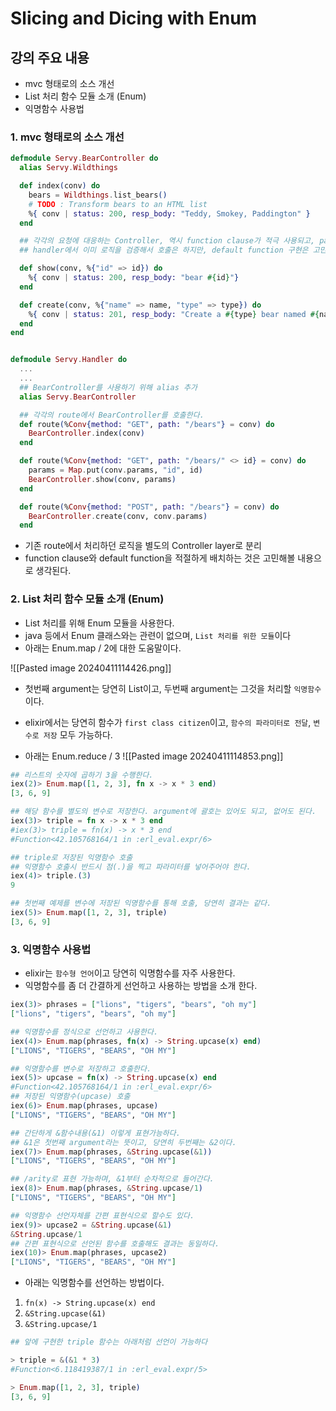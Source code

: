 # Slicing and Dicing with Enum

## 강의 주요 내용

* mvc 형태로의 소스 개선
* List 처리 함수 모듈 소개 (Enum)
* 익명함수 사용법

### 1. mvc 형태로의 소스 개선

```elixir
defmodule Servy.BearController do
  alias Servy.Wildthings

  def index(conv) do
    bears = Wildthings.list_bears()
    # TODO : Transform bears to an HTML list
    %{ conv | status: 200, resp_body: "Teddy, Smokey, Paddington" }
  end  

  ## 각각의 요청에 대응하는 Controller, 역시 function clause가 적극 사용되고, parameter검증정도로 의미로 이해 하면 될것 같다.
  ## handler에서 이미 로직을 검증해서 호출은 하지만, default function 구현은 고민해 봐야 할듯하다.

  def show(conv, %{"id" => id}) do
    %{ conv | status: 200, resp_body: "bear #{id}"}
  end  

  def create(conv, %{"name" => name, "type" => type}) do
    %{ conv | status: 201, resp_body: "Create a #{type} bear named #{name}!"}
  end
end


defmodule Servy.Handler do
  ...
  ...
  ## BearController를 사용하기 위해 alias 추가
  alias Servy.BearController

  ## 각각의 route에서 BearController를 호출한다.
  def route(%Conv{method: "GET", path: "/bears"} = conv) do
    BearController.index(conv)
  end  

  def route(%Conv{method: "GET", path: "/bears/" <> id} = conv) do
    params = Map.put(conv.params, "id", id)
    BearController.show(conv, params)
  end  

  def route(%Conv{method: "POST", path: "/bears"} = conv) do
    BearController.create(conv, conv.params)
  end
```

* 기존 route에서 처리하던 로직을 별도의 Controller layer로 분리
* function clause와 default function을 적절하게 배치하는 것은 고민해볼 내용으로 생각된다.


### 2. List 처리 함수 모듈 소개 (Enum)

* List 처리를 위해 Enum 모듈을 사용한다.
* java 등에서 Enum 클래스와는 관련이 없으며, `List 처리를 위한 모듈`이다
* 아래는 Enum.map / 2에 대한 도움말이다.

![[Pasted image 20240411114426.png]]

* 첫번째 argument는 당연히 List이고, 두번째 argument는 그것을 처리할 `익명함수`이다.
* elixir에서는 당연히 함수가 `first class citizen`이고, `함수의 파라미터로 전달`, `변수로 저장` 모두 가능하다.

* 아래는 Enum.reduce / 3
![[Pasted image 20240411114853.png]]

```elixir
## 리스트의 숫자에 곱하기 3을 수행한다.
iex(2)> Enum.map([1, 2, 3], fn x -> x * 3 end)
[3, 6, 9]

## 해당 함수를 별도의 변수로 저장한다. argument에 괄호는 있어도 되고, 없어도 된다.
iex(3)> triple = fn x -> x * 3 end
#iex(3)> triple = fn(x) -> x * 3 end
#Function<42.105768164/1 in :erl_eval.expr/6>

## triple로 저장된 익명함수 호출
## 익명함수 호출시 반드시 점(.)을 찍고 파라미터를 넣어주어야 한다.
iex(4)> triple.(3)
9

## 첫번째 예제를 변수에 저장된 익명함수를 통해 호출, 당연히 결과는 같다.
iex(5)> Enum.map([1, 2, 3], triple)
[3, 6, 9]

```



### 3. 익명함수 사용법

* elixir는 `함수형 언어`이고 당연히 익명함수를 자주 사용한다.
* 익명함수를 좀 더 간결하게 선언하고 사용하는 방법을 소개 한다.

```elixir
iex(3)> phrases = ["lions", "tigers", "bears", "oh my"]
["lions", "tigers", "bears", "oh my"]

## 익명함수를 정식으로 선언하고 사용한다.
iex(4)> Enum.map(phrases, fn(x) -> String.upcase(x) end)
["LIONS", "TIGERS", "BEARS", "OH MY"]

## 익명함수를 변수로 저장하고 호출한다.
iex(5)> upcase = fn(x) -> String.upcase(x) end
#Function<42.105768164/1 in :erl_eval.expr/6>
## 저장된 익명함수(upcase) 호출
iex(6)> Enum.map(phrases, upcase)
["LIONS", "TIGERS", "BEARS", "OH MY"]

## 간단하게 &함수내용(&1) 이렇게 표현가능하다.
## &1은 첫번째 argument라는 뜻이고, 당연히 두번째는 &2이다.
iex(7)> Enum.map(phrases, &String.upcase(&1))
["LIONS", "TIGERS", "BEARS", "OH MY"]

## /arity로 표현 가능하며, &1부터 순차적으로 들어간다.
iex(8)> Enum.map(phrases, &String.upcase/1)
["LIONS", "TIGERS", "BEARS", "OH MY"]

## 익명함수 선언자체를 간편 표현식으로 할수도 있다.
iex(9)> upcase2 = &String.upcase(&1)
&String.upcase/1
## 간편 표현식으로 선언된 함수를 호출해도 결과는 동일하다.
iex(10)> Enum.map(phrases, upcase2)
["LIONS", "TIGERS", "BEARS", "OH MY"]
```

* 아래는 익명함수를 선언하는 방법이다.
1) `fn(x) -> String.upcase(x) end`
2) `&String.upcase(&1)`
3) `&String.upcase/1`


```elixir
## 앞에 구현한 triple 함수는 아래처럼 선언이 가능하다

> triple = &(&1 * 3)
#Function<6.118419387/1 in :erl_eval.expr/5>

> Enum.map([1, 2, 3], triple)
[3, 6, 9]
```